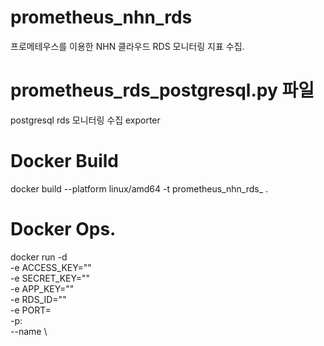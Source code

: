 # prometheus_nhn_rds
프로메테우스를 이용한 NHN 클라우드 RDS 모니터링 지표 수집.

# prometheus_rds_postgresql.py 파일
postgresql rds 모니터링 수집 exporter

# Docker Build
docker build --platform linux/amd64 -t prometheus_nhn_rds_<port> .

# Docker Ops.
docker run -d \
  -e ACCESS_KEY="" \
  -e SECRET_KEY="" \
  -e APP_KEY="" \
  -e RDS_ID="" \
  -e PORT= \
  -p: \
  --name \
